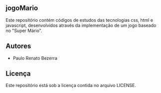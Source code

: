 ## jogoMario

Este repositório contém códigos de estudos das tecnologias css, html e javascript, desenvolvidos através da implementação de um jogo baseado no "Super Mário".

## Autores

* Paulo Renato Bezerra

## Licença

Este repositório está sob a licença contida no arquivo LICENSE.